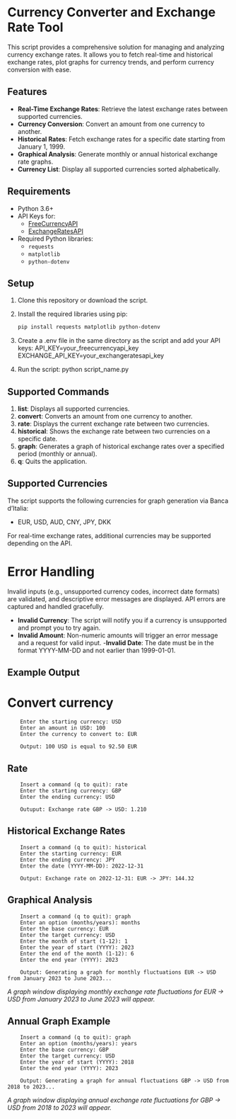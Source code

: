 # Currency Converter and Exchange Rate Tool

This script provides a comprehensive solution for managing and analyzing currency exchange rates. It allows you to fetch real-time and historical exchange rates, plot graphs for currency trends, and perform currency conversion with ease.

## Features

- **Real-Time Exchange Rates**: Retrieve the latest exchange rates between supported currencies.
- **Currency Conversion**: Convert an amount from one currency to another.
- **Historical Rates**: Fetch exchange rates for a specific date starting from January 1, 1999.
- **Graphical Analysis**: Generate monthly or annual historical exchange rate graphs.
- **Currency List**: Display all supported currencies sorted alphabetically.

## Requirements

- Python 3.6+
- API Keys for:
  - [FreeCurrencyAPI](https://freecurrencyapi.com/)
  - [ExchangeRatesAPI](https://exchangeratesapi.io/)
- Required Python libraries:
  - `requests`
  - `matplotlib`
  - `python-dotenv`

## Setup

1. Clone this repository or download the script.
2. Install the required libraries using pip:
   ```bash
   pip install requests matplotlib python-dotenv
   ```
3. Create a .env file in the same directory as the script and add your API keys:
    API_KEY=your_freecurrencyapi_key
    EXCHANGE_API_KEY=your_exchangeratesapi_key

4. Run the script:
    python script_name.py

## Supported Commands

1. **list**: Displays all supported currencies.
2. **convert**: Converts an amount from one currency to another.
3. **rate**: Displays the current exchange rate between two currencies.
4. **historical**: Shows the exchange rate between two currencies on a specific date.
5. **graph**: Generates a graph of historical exchange rates over a specified period (monthly or annual).
6. **q**: Quits the application.

## Supported Currencies
The script supports the following currencies for graph generation via Banca d’Italia:
- EUR, USD, AUD, CNY, JPY, DKK

For real-time exchange rates, additional currencies may be supported depending on the API.

# Error Handling
Invalid inputs (e.g., unsupported currency codes, incorrect date formats) are validated, and descriptive error messages are displayed.
API errors are captured and handled gracefully.
- **Invalid Currency**: The script will notify you if a currency is unsupported and prompt you to try again.
- **Invalid Amount**: Non-numeric amounts will trigger an error message and a request for valid input.
-**Invalid Date**: The date must be in the format YYYY-MM-DD and not earlier than 1999-01-01.

 ## Example Output
 # Convert currency
```
    Enter the starting currency: USD
    Enter an amount in USD: 100
    Enter the currency to convert to: EUR
    
    Output: 100 USD is equal to 92.50 EUR

```
## Rate
```
    Insert a command (q to quit): rate
    Enter the starting currency: GBP
    Enter the ending currency: USD
    
    Outuput: Exchange rate GBP -> USD: 1.210

```
## Historical Exchange Rates
```
    Insert a command (q to quit): historical
    Enter the starting currency: EUR
    Enter the ending currency: JPY
    Enter the date (YYYY-MM-DD): 2022-12-31
    
    Output: Exchange rate on 2022-12-31: EUR -> JPY: 144.32

```
## Graphical Analysis
```
    Insert a command (q to quit): graph
    Enter an option (months/years): months
    Enter the base currency: EUR
    Enter the target currency: USD
    Enter the month of start (1-12): 1
    Enter the year of start (YYYY): 2023
    Enter the end of the month (1-12): 6
    Enter the end year (YYYY): 2023

    Output: Generating a graph for monthly fluctuations EUR -> USD from January 2023 to June 2023...

```
*A graph window displaying monthly exchange rate fluctuations for EUR -> USD from January 2023 to June 2023 will appear.*

## Annual Graph Example
```
    Insert a command (q to quit): graph
    Enter an option (months/years): years
    Enter the base currency: GBP
    Enter the target currency: USD
    Enter the year of start (YYYY): 2018
    Enter the end year (YYYY): 2023

    Output: Generating a graph for annual fluctuations GBP -> USD from 2018 to 2023...

```
*A graph window displaying annual exchange rate fluctuations for GBP -> USD from 2018 to 2023 will appear.*